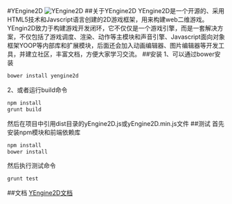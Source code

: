 ﻿#YEngine2D
![YEngine2D](http://images.cnitblog.com/blog/419321/201411/092241496281819.png)
##关于YEngine2D
YEngine2D是一个开源的、采用HTML5技术和Javscript语言创建的2D游戏框架，用来构建web二维游戏。
YEngin2D致力于构建游戏开发闭环，它不仅仅是一个游戏引擎，而是一套解决方案，不仅包括了游戏调度、渲染、动作等主模块和声音引擎、Javascript面向对象框架YOOP等内部库和扩展模块，后面还会加入动画编辑器、图片编辑器等开发工具，并建立社区，丰富文档，方便大家学习交流。
##安装
1、可以通过bower安装
```js
bower install yengine2d
```
2、或者运行build命令
```js
npm install
grunt build
```
然后在项目中引用dist目录的yEngine2D.js或yEngine2D.min.js文件
##测试
首先安装npm模块和前端依赖库
```js
npm install
bower install
```
然后执行测试命令
```js
grunt test
```
##文档
[YEngine2D文档](http://www.cnblogs.com/chaogex/p/4086129.html)
